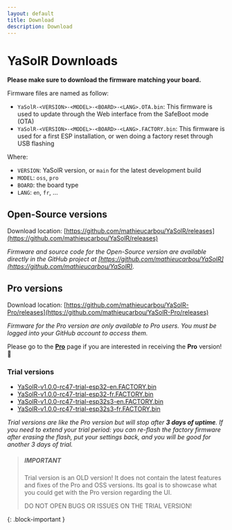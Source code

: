 ```yaml
---
layout: default
title: Download
description: Download
---
```


# YaSolR Downloads

**Please make sure to download the firmware matching your board.**

Firmware files are named as follow:

- `YaSolR-<VERSION>-<MODEL>-<BOARD>-<LANG>.OTA.bin`: This firmware is used to update through the Web interface from the SafeBoot mode (OTA)
- `YaSolR-<VERSION>-<MODEL>-<BOARD>-<LANG>.FACTORY.bin`: This firmware is used for a first ESP installation, or wen doing a factory reset through USB flashing

Where:

- `VERSION`: YaSolR version, or `main` for the latest development build
- `MODEL`: `oss`, `pro`
- `BOARD`: the board type
- `LANG`: `en`, `fr`, ...

## Open-Source versions

Download location: [https://github.com/mathieucarbou/YaSolR/releases](https://github.com/mathieucarbou/YaSolR/releases)

_Firmware and source code for the Open-Source version are available directly in the GitHub project at [https://github.com/mathieucarbou/YaSolR](https://github.com/mathieucarbou/YaSolR)._

## Pro versions

Download location: [https://github.com/mathieucarbou/YaSolR-Pro/releases](https://github.com/mathieucarbou/YaSolR-Pro/releases)

_Firmware for the Pro version are only available to Pro users. You must be logged into your GitHub account to access them._

Please go to the **[Pro](pro)** page if you are interested in receiving the **Pro** version! 💪

### Trial versions

- [YaSolR-v1.0.0-rc47-trial-esp32-en.FACTORY.bin](/downloads/trials/YaSolR-v1.0.0-rc47-trial-esp32-en.FACTORY.bin)
- [YaSolR-v1.0.0-rc47-trial-esp32-fr.FACTORY.bin](/downloads/trials/YaSolR-v1.0.0-rc47-trial-esp32-fr.FACTORY.bin)
- [YaSolR-v1.0.0-rc47-trial-esp32s3-en.FACTORY.bin](/downloads/trials/YaSolR-v1.0.0-rc47-trial-esp32s3-en.FACTORY.bin)
- [YaSolR-v1.0.0-rc47-trial-esp32s3-fr.FACTORY.bin](/downloads/trials/YaSolR-v1.0.0-rc47-trial-esp32s3-fr.FACTORY.bin)

_Trial versions are like the Pro version but will stop after **3 days of uptime**._
_If you need to extend your trial period: you can re-flash the factory firmware after erasing the flash, put your settings back, and you will be good for another 3 days of trial._

> ##### IMPORTANT
>
> Trial version is an OLD version! It does not contain the latest features and fixes of the Pro and OSS versions.
> Its goal is to showcase what you could get with the Pro version regarding the UI.
>
>  DO NOT OPEN BUGS OR ISSUES ON THE TRIAL VERSION!
>
{: .block-important }

